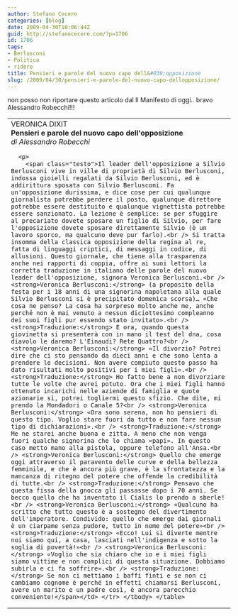 ```yaml
---
author: Stefano Cecere
categories: [blog]
date: 2009-04-30T10:06:44Z
guid: http://stefanocecere.com/?p=1706
id: 1706
tags:
- Berlusconi
- Politica
- ridere
title: Pensieri e parole del nuovo capo dell&#039;opposizione
slug: /2009/04/30/pensieri-e-parole-del-nuovo-capo-dellopposizione/
---
```


non posso non riportare questo articolo dal Il Manifesto di oggi.. bravo Alessandro Robecchi!!!

<table border="0" cellspacing="0" cellpadding="0" width="90%">
  <tr>
    <td>
      <span class="occhiello">VERONICA DIXIT</span><br /> <span class="titolo"><strong>Pensieri e parole del nuovo capo dell'opposizione</strong></span><br /> <span class="firma"><em>di Alessandro Robecchi</em></span></p> 
      
      <p>
        <span class="testo">Il leader dell'opposizione a Silvio Berlusconi vive in ville di proprietà di Silvio Berlusconi, indossa gioielli regalati da Silvio Berlusconi, ed è addirittura sposata con Silvio Berlusconi. Fa un'opposizione durissima, e dice cose per cui qualunque giornalista potrebbe perdere il posto, qualunque direttore potrebbe essere destituito e qualunque vignettista potrebbe essere sanzionato. La lezione è semplice: se per sfuggire al precariato dovete sposare un figlio di Silvio, per fare l'opposizione dovete sposare direttamente Silvio (è un lavoro sporco, ma qualcuno deve pur farlo).<br /> Si tratta insomma della classica opposizione della regina al re, fatta di linguaggi criptici, di messaggi in codice, di allusioni. Questo giornale, che tiene alla trasparenza anche nei rapporti di coppia, offre ai suoi lettori la corretta traduzione in italiano delle parole del nuovo leader dell'opposizione, signora Veronica Berlusconi.<br /> <strong>Veronica Berlusconi:</strong> (a proposito della festa per i 18 anni di una signorina napoletana alla quale Silvio Berlusconi si è precipitato domenica scorsa)… «Che cosa ne penso? La cosa ha sorpreso molto anche me, anche perché non è mai venuto a nessun diciottesimo compleanno dei suoi figli pur essendo stato invitato».<br /> <strong>Traduzione:</strong> E ora, quando questa giovinetta si presenterà con in mano il test del dna, cosa diavolo le daremo? L'Einaudi? Rete Quattro?<br /> <strong>Veronica Berlusconi:</strong> «Il divorzio? Potrei dire che ci sto pensando da dieci anni e che sono lenta a prendere le decisioni. Non avere compiuto questo passo ha dato risultati molto positivi per i miei figli».<br /> <strong>Traduzione:</strong> Ho fatto bene a non divorziare tutte le volte che avrei potuto. Ora che i miei figli hanno ottenuto incarichi nelle aziende di famiglia e quote azionarie sì, potrei togliermi questo sfizio. Che dite, mi prendo la Mondadori o Canale 5?<br /> <strong>Veronica Berlusconi:</strong> «Ora sono serena, non ho pensieri di questo tipo. Voglio stare fuori da tutto e non fare nessun tipo di dichiarazioni».<br /> <strong>Traduzione:</strong> Me ne starei anche buona e zitta. A meno che non venga fuori qualche signorina che lo chiama «papi». In questo caso metto mano alla pistola, oppure telefono all'Ansa.<br /> <strong>Veronica Berlusconi:</strong> Quello che emerge oggi attraverso il paravento delle curve e della bellezza femminile, e che è ancora più grave, è la sfrontatezza e la mancanza di ritegno del potere che offende la credibilità di tutte.<br /> <strong>Traduzione:</strong> Pensavo che questa fissa della gnocca gli passasse dopo i 70 anni. Se becco quello che ha inventato il Cialis lo prendo a sberle!<br /> <strong>Veronica Berlusconi:</strong> «Qualcuno ha scritto che tutto questo è a sostegno del divertimento dell'imperatore. Condivido: quello che emerge dai giornali è un ciarpame senza pudore, tutto in nome del potere»<br /> <strong>Traduzione:</strong> «Ecco! Lui si diverte mentre noi siamo qui, a casa, lasciati nell'indigenza e sotto la soglia di povertà!»<br /> <strong>Veronica Berlusconi:</strong> «Voglio che sia chiaro che io e i miei figli siamo vittime e non complici di questa situazione. Dobbiamo subirla e ci fa soffrire».<br /> <strong>Traduzione:</strong> Se non ci mettiamo i baffi finti e se non ci cambiamo cognome è perché in effetti chiamarsi Berlusconi, avere un marito e un padre così, è ancora parecchio conveniente!</span></td> </tr> </tbody> </table>